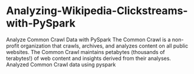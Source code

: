 # Analyzing-Wikipedia-Clickstreams-with-PySpark
 Analyze Common Crawl Data with PySpark    The Common Crawl is a non-profit organization that crawls, archives, and analyzes content on all public websites. The Common Crawl maintains petabytes (thousands of terabytes!) of web content and insights derived from their analyses. Analyzed Common Crawl data using pyspark
